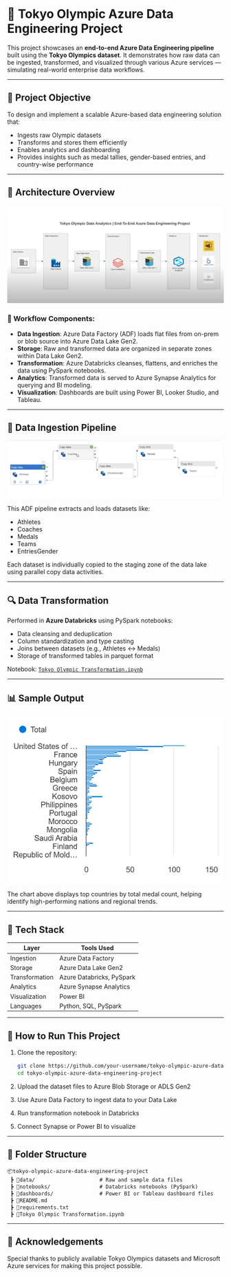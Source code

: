 
# 🏅 Tokyo Olympic Azure Data Engineering Project

This project showcases an **end-to-end Azure Data Engineering pipeline** built using the **Tokyo Olympics dataset**. It demonstrates how raw data can be ingested, transformed, and visualized through various Azure services — simulating real-world enterprise data workflows.

---

## 📌 Project Objective

To design and implement a scalable Azure-based data engineering solution that:
- Ingests raw Olympic datasets
- Transforms and stores them efficiently
- Enables analytics and dashboarding
- Provides insights such as medal tallies, gender-based entries, and country-wise performance

---

## 🧱 Architecture Overview

![Data Architecture](./Data_Architecture.png)

### 🔹 Workflow Components:
- **Data Ingestion**: Azure Data Factory (ADF) loads flat files from on-prem or blob source into Azure Data Lake Gen2.
- **Storage**: Raw and transformed data are organized in separate zones within Data Lake Gen2.
- **Transformation**: Azure Databricks cleanses, flattens, and enriches the data using PySpark notebooks.
- **Analytics**: Transformed data is served to Azure Synapse Analytics for querying and BI modeling.
- **Visualization**: Dashboards are built using Power BI, Looker Studio, and Tableau.

---

## 🔄 Data Ingestion Pipeline

![ADF Pipeline](./Data_ingestion_ADF.png)

This ADF pipeline extracts and loads datasets like:
- Athletes
- Coaches
- Medals
- Teams
- EntriesGender

Each dataset is individually copied to the staging zone of the data lake using parallel copy data activities.

---

## 🔍 Data Transformation

Performed in **Azure Databricks** using PySpark notebooks:
- Data cleansing and deduplication
- Column standardization and type casting
- Joins between datasets (e.g., Athletes ↔ Medals)
- Storage of transformed tables in parquet format

Notebook: [`Tokyo Olympic Transformation.ipynb`](./Tokyo%20Olympic%20Transformation.ipynb)

---

## 📊 Sample Output

![Medal Distribution](./Output_Top100_Countries_Graph.png)

The chart above displays top countries by total medal count, helping identify high-performing nations and regional trends.

---

## 🧰 Tech Stack

| Layer         | Tools Used                                      |
|---------------|--------------------------------------------------|
| Ingestion     | Azure Data Factory                               |
| Storage       | Azure Data Lake Gen2                             |
| Transformation| Azure Databricks, PySpark                        |
| Analytics     | Azure Synapse Analytics                          |
| Visualization | Power BI                                         |
| Languages     | Python, SQL, PySpark                             |

---

## 🚀 How to Run This Project

1. Clone the repository:
   ```bash
   git clone https://github.com/your-username/tokyo-olympic-azure-data-engineering-project.git
   cd tokyo-olympic-azure-data-engineering-project
   ```

2. Upload the dataset files to Azure Blob Storage or ADLS Gen2

3. Use Azure Data Factory to ingest data to your Data Lake

4. Run transformation notebook in Databricks

5. Connect Synapse or Power BI to visualize

---

## 📁 Folder Structure

```
📦tokyo-olympic-azure-data-engineering-project
 ┣ 📁data/                     # Raw and sample data files
 ┣ 📁notebooks/                # Databricks notebooks (PySpark)
 ┣ 📁dashboards/               # Power BI or Tableau dashboard files
 ┣ 📄README.md
 ┣ 📄requirements.txt
 ┣ 📄Tokyo Olympic Transformation.ipynb
```

---

## 🙌 Acknowledgements

Special thanks to publicly available Tokyo Olympics datasets and Microsoft Azure services for making this project possible.

